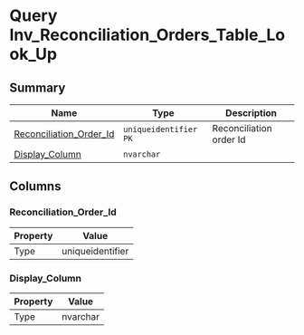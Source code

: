 # Query Inv_Reconciliation_Orders_Table_Look_Up


## Summary

| Name | Type | Description |
| - | - | --- |
|[Reconciliation_Order_Id](#reconciliation_order_id)|`uniqueidentifier` `PK`|Reconciliation order Id|
|[Display_Column](#display_column)|`nvarchar` ||

## Columns

### Reconciliation_Order_Id

| Property | Value |
| - | - |
|Type|uniqueidentifier|

### Display_Column

| Property | Value |
| - | - |
|Type|nvarchar|


